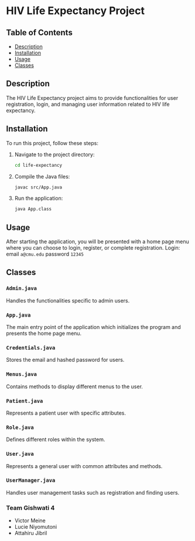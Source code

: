 # HIV Life Expectancy Project

## Table of Contents

- [Description](#description)
- [Installation](#installation)
- [Usage](#usage)
- [Classes](#classes)

## Description

The HIV Life Expectancy project aims to provide functionalities for user registration, login, and managing user information related to HIV life expectancy.

## Installation

To run this project, follow these steps:

1. Navigate to the project directory:

    ```bash
    cd life-expectancy
    ```

2. Compile the Java files:

    ```bash
    javac src/App.java
    ```

3. Run the application:

    ```bash
    java App.class
    ```

## Usage

After starting the application, you will be presented with a home page menu where you can choose to login, register, or complete registration.
Login:
email `a@cmu.edu`
password `12345`

## Classes

### `Admin.java`

Handles the functionalities specific to admin users.

### `App.java`

The main entry point of the application which initializes the program and presents the home page menu.

### `Credentials.java`

Stores the email and hashed password for users.

### `Menus.java`

Contains methods to display different menus to the user.

### `Patient.java`

Represents a patient user with specific attributes.

### `Role.java`

Defines different roles within the system.

### `User.java`

Represents a general user with common attributes and methods.

### `UserManager.java`

Handles user management tasks such as registration and finding users.

### Team Gishwati 4

- Victor Meine
- Lucie Niyomutoni
- Attahiru Jibril
